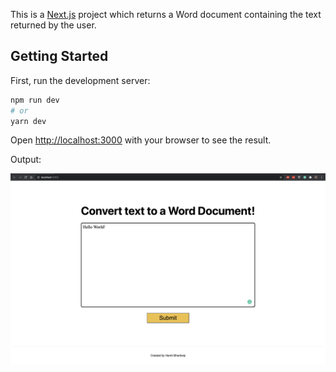 This is a [Next.js](https://nextjs.org/) project which returns a Word document containing the text returned by the user.

## Getting Started

First, run the development server:

```bash
npm run dev
# or
yarn dev
```

Open [http://localhost:3000](http://localhost:3000) with your browser to see the result.

Output:


<img src="output.png" >

